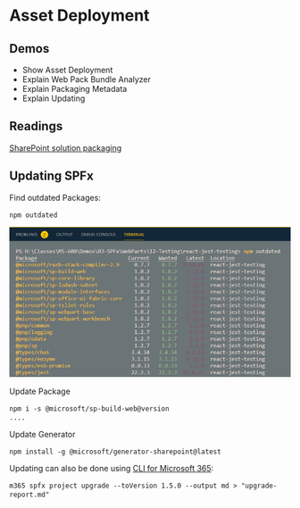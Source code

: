 # Asset Deployment

## Demos

- Show Asset Deployment
- Explain Web Pack Bundle Analyzer
- Explain Packaging Metadata
- Explain Updating

## Readings

[SharePoint solution packaging](https://docs.microsoft.com/en-us/sharepoint/dev/spfx/web-parts/basics/notes-on-solution-packaging)

## Updating SPFx

Find outdated Packages:

```
npm outdated
```

![npm-outdated](_images/npm-outdated.jpg)

Update Package

```
npm i -s @microsoft/sp-build-web@version
....
```

Update Generator

```
npm install -g @microsoft/generator-sharepoint@latest
```

Updating can also be done using [CLI for Microsoft 365](https://pnp.github.io/cli-microsoft365/cmd/spfx/project/project-upgrade/):

```
m365 spfx project upgrade --toVersion 1.5.0 --output md > "upgrade-report.md"
```
